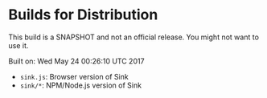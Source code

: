 # Builds for Distribution

This build is a SNAPSHOT and not an official release.  You might not want to use it.

Built on: Wed May 24 00:26:10 UTC 2017

* `sink.js`: Browser version of Sink
* `sink/*`: NPM/Node.js version of Sink
